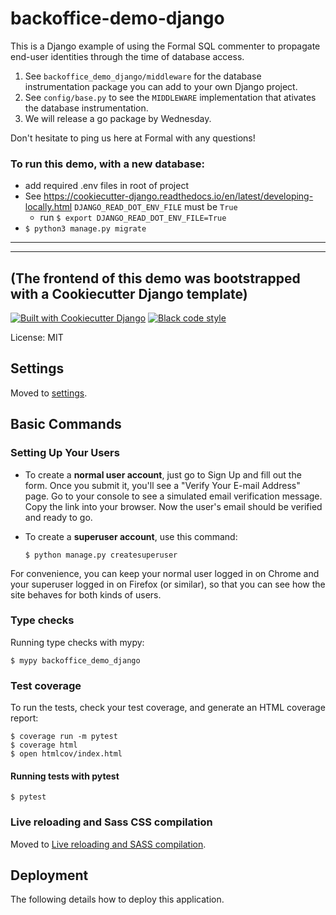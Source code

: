 # backoffice-demo-django

This is a Django example of using the Formal SQL commenter to propagate end-user identities through the time of database access.

1. See `backoffice_demo_django/middleware` for the database instrumentation package you can add to your own Django project. 
2. See `config/base.py` to see the `MIDDLEWARE` implementation that ativates the database instrumentation.
3. We will release a go package by Wednesday.


Don't hesitate to ping us here at Formal with any questions!



### To run this demo, with a new database: 

- add required .env files in root of project
- See https://cookiecutter-django.readthedocs.io/en/latest/developing-locally.html `DJANGO_READ_DOT_ENV_FILE` must be `True`
    - run `$ export DJANGO_READ_DOT_ENV_FILE=True`
- `$ python3 manage.py migrate`
---

---

## (The frontend of this demo was bootstrapped with a Cookiecutter Django template)

[![Built with Cookiecutter Django](https://img.shields.io/badge/built%20with-Cookiecutter%20Django-ff69b4.svg?logo=cookiecutter)](https://github.com/cookiecutter/cookiecutter-django/)
[![Black code style](https://img.shields.io/badge/code%20style-black-000000.svg)](https://github.com/ambv/black)

License: MIT

## Settings

Moved to [settings](http://cookiecutter-django.readthedocs.io/en/latest/settings.html).

## Basic Commands

### Setting Up Your Users

-   To create a **normal user account**, just go to Sign Up and fill out the form. Once you submit it, you'll see a "Verify Your E-mail Address" page. Go to your console to see a simulated email verification message. Copy the link into your browser. Now the user's email should be verified and ready to go.

-   To create a **superuser account**, use this command:

        $ python manage.py createsuperuser

For convenience, you can keep your normal user logged in on Chrome and your superuser logged in on Firefox (or similar), so that you can see how the site behaves for both kinds of users.

### Type checks

Running type checks with mypy:

    $ mypy backoffice_demo_django

### Test coverage

To run the tests, check your test coverage, and generate an HTML coverage report:

    $ coverage run -m pytest
    $ coverage html
    $ open htmlcov/index.html

#### Running tests with pytest

    $ pytest

### Live reloading and Sass CSS compilation

Moved to [Live reloading and SASS compilation](https://cookiecutter-django.readthedocs.io/en/latest/developing-locally.html#sass-compilation-live-reloading).

## Deployment

The following details how to deploy this application.
